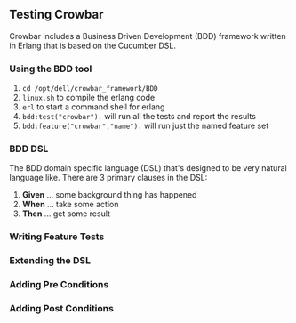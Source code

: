 ## Testing Crowbar

Crowbar includes a Business Driven Development (BDD) framework written in Erlang that is based on the Cucumber DSL.

### Using the BDD tool

1. `cd /opt/dell/crowbar_framework/BDD`
1. `linux.sh` to compile the erlang code
1. `erl` to start a command shell for erlang
  1. `bdd:test("crowbar").` will run all the tests and report the results
  1. `bdd:feature("crowbar","name").` will run just the named feature set

### BDD DSL

The BDD domain specific language (DSL) that's designed to be very natural language like.  There are 3 primary clauses in the DSL:

1. **Given** ... some background thing has happened
1. **When** ... take some action
1. **Then** ... get some result

### Writing Feature Tests

### Extending the DSL

### Adding Pre Conditions

### Adding Post Conditions

